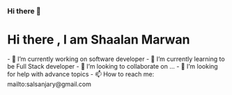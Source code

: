 ### Hi there 👋

<!--
**ShaalanMarwan/ShaalanMarwan** is a ✨ _special_ ✨ repository because its `README.md` (this file) appears on your GitHub profile.

Here are some ideas to get you started:
-->
<h1 style="center">Hi there , I am Shaalan Marwan</h1>
- 🔭 I’m currently working on software developer 
- 🌱 I’m currently learning to be Full Stack developer 
- 👯 I’m looking to collaborate on ...
- 🤔 I’m looking for help with advance topics
<!-- - 💬 Ask me about -->
- 📫 How to reach me: mailto:salsanjary@gmail.com
<!-- - 😄 Pronouns: ... -->
<!-- - ⚡ Fun fact: ...-->

